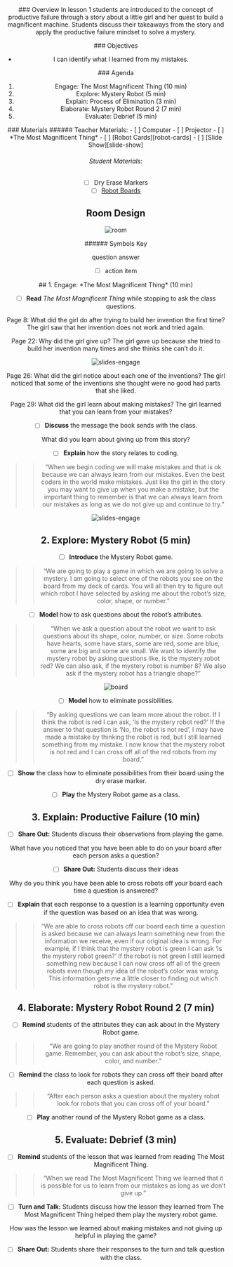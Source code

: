 <header class='header' title='Mystery Robot' subtitle='Lesson 01'/>

<notable>
<iconp src='/icons/activity.png'>### Overview</iconp>
In lesson 1 students are introduced to the concept of productive failure through a story about a little girl and her quest to build a magnificent machine. Students discuss their takeaways from the story and apply the productive failure mindset to solve a mystery.

<iconp src='/icons/objectives.png'>### Objectives</iconp>
- I can identify what I learned from my mistakes.

<iconp src='/icons/agenda.png'>### Agenda</iconp>

1. Engage: The Most Magnificent Thing (10 min)
1. Explore: Mystery Robot (5 min)
1. Explain: Process of Elimination (3 min)
1. Elaborate: Mystery Robot Round 2 (7 min)
1. Evaluate: Debrief (5 min)

<note>
<iconp src='/icons/materials.png'>### Materials</iconp>
###### Teacher Materials:
- [ ] Computer
- [ ] Projector
- [ ] *The Most Magnificent Thing*
- [ ] [Robot Cards][robot-cards]
- [ ] [Slide Show][slide-show]

###### Student Materials:
- [ ] Dry Erase Markers
- [ ] [Robot Boards][robot-boards]

</note>

<pagebreak/>

## Room Design

![room](/images/layout-rug.png)

<note borderLeft='2px solid green' mt='2em'>
###### Symbols Key

<iconp ml='1.65em' type='question'>question</iconp>
<iconp ml='1.65em' type='answer'>answer</iconp>
- [ ] action item
</note>

<pagebreak/>
## 1. Engage: *The Most Magnificent Thing* (10 min)

- [ ] **Read** *The Most Magnificent Thing* while stopping to ask the class questions.

<iconp type='question'>Page 8: What did the girl do after trying to build her invention the first time?</iconp>
<iconp type='answer'>The girl saw that her invention does not work and tried again.</iconp>

<iconp type='question'>Page 22: Why did the girl give up?</iconp>
<iconp type='answer'>The girl gave up because she tried to build her invention many times and she thinks she can’t do it.</iconp>

<note>![slides-engage](./images/engage.png)</note>

<iconp type='question'>Page 26: What did the girl notice about each one of the inventions?</iconp>
<iconp type='answer'>The girl noticed that some of the inventions she thought were no good had parts that she liked.</iconp>

<iconp type='question'>Page 29: What did the girl learn about making mistakes?</iconp>
<iconp type='answer'>The girl learned that you can learn from your mistakes?</iconp>

- [ ] **Discuss** the message the book sends with the class.

<iconp type='question'>What did you learn about giving up from this story?</iconp>

- [ ] **Explain** how the story relates to coding.
>> “When we begin coding we will make mistakes and that is ok because we can always learn from our mistakes. Even the best coders in the world make mistakes. Just like the girl in the story you may want to give up when you make a mistake, but the important thing to remember is that we can always learn from our mistakes as long as we do not give up and continue to try.”

<note>![slides-engage](./images/engage-two.png)</note>

## 2. Explore: Mystery Robot (5 min)
- [ ] **Introduce** the Mystery Robot game.
>> “We are going to play a game in which we are going to solve a mystery. I am going to select one of the robots you see on the board from my deck of cards. You will all then try to figure out which robot I have selected by asking me about the robot’s size, color, shape, or number.”


- [ ] **Model** how to ask questions about the robot’s attributes.
>> “When we ask a question about the robot we want to ask questions about its shape, color, number, or size. Some robots have hearts, some have stars, some are red, some are blue, some are big and some are small. We want to identify the mystery robot by asking questions like, is the mystery robot red?  We can also ask, if the mystery robot is number 8? We also ask if the mystery robot has a triangle shape?”

![board](./images/robot-board.png)

- [ ] **Model** how to eliminate possibilities.
>> “By asking questions we can learn more about the robot. If I think the robot is red I can ask, ‘Is the mystery robot red?’ If the answer to that question is ‘No, the robot is not red’, I may have made a mistake by thinking the robot is red, but I still learned something from my mistake. I now know that the mystery robot is not red and I can cross off all of the red robots from my board.”

- [ ] **Show** the class how to eliminate possibilities from their board using the dry erase marker.

- [ ] **Play** the Mystery Robot game as a class.


## 3. Explain: Productive Failure (10 min)
- [ ] **Share Out:** Students discuss their observations from playing the game.

<iconp type='question'>What have you noticed that you have been able to do on your board after each person asks a question?</iconp>

- [ ] **Share Out:** Students discuss their ideas

<iconp type='question'>Why do you think you have been able to cross robots off your board each time a question is answered?</iconp>

- [ ] **Explain** that each response to a question is a learning opportunity even if the question was based on an idea that was wrong.
>> “We are able to cross robots off our board each time a question is asked because we can always learn something new from the information we receive, even if our original idea is wrong. For example, if I think that the mystery robot is green I can ask ‘Is the mystery robot green?’ If the robot is not green I still learned something new because I can now cross off all of the green robots even though my idea of the robot’s color was wrong. This information gets me a little closer to finding out which robot is the mystery robot.”

## 4. Elaborate: Mystery Robot Round 2 (7 min)
- [ ] **Remind** students of the attributes they can ask about in the Mystery Robot game.
>> “We are going to play another round of the Mystery Robot game. Remember, you can ask about the robot’s size, shape, color, and number.”

- [ ] **Remind** the class to look for robots they can cross off their board after each question is asked.
>> “After each person asks a question about the mystery robot look for robots that you can cross off of your board.”

- [ ] **Play** another round of the Mystery Robot game as a class.

## 5. Evaluate: Debrief (3 min)
- [ ] **Remind** students of the lesson that was learned from reading The Most Magnificent Thing.
>> “When we read The Most Magnificent Thing we learned that it is possible for us to learn from our mistakes as long as we don’t give up.”

- [ ] **Turn and Talk:** Students discuss how the lesson they learned from The Most Magnificent Thing helped them play the mystery robot game.

<iconp type='question'>How was the lesson we learned about making mistakes and not giving up helpful in playing the game?</iconp>

- [ ] **Share Out:** Students share their responses to the turn and talk question with the class.

</notable>

[slide-show]: https://drive.google.com/open?id=1bIGou3ARKNB78DqcmsXUgywcwctqkx-pHWLKNK5IzpU
[robot-boards]: https://drive.google.com/open?id=0B48_2vIyABioa0Z0WXFfbFllaGc
[robot-cards]: https://drive.google.com/open?id=0B48_2vIyABioRWN5b2ZtM0JWcE0
